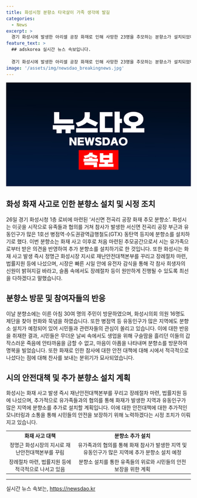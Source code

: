 ```yaml
---
title: 화성시청 분향소 타국살이 가족 생각에 발길
categories:
  - News
excerpt: >
  경기 화성시에 발생한 아리셀 공장 화재로 인해 사망한 23명을 추모하는 분향소가 설치되었다. 시민들은 느닷없는 참사에 안타까움을 터뜨리며 분향소를 찾아 명복을 빌었다. 화성시의회 의원들 또한 헌화와 묵념을 했고, 시장은 유족들로부터의 요구에 최대한 신속하게 대응하겠다고 밝혔다. 또한, 분향소를 시작으로 병점역과 GTX동탄역 등에 추가 분향소를 설치할 예정이다. 사람들은 이 참사를 통해 근로자 안전 문제에 대한 관심과 보완이 필요하다는 의견을 제시하고 있다.
feature_text: >
  ## adskorea 실시간 뉴스 속보입니다.

  경기 화성시에 발생한 아리셀 공장 화재로 인해 사망한 23명을 추모하는 분향소가 설치되었다. 시민들은 느닷없는 참사에 안타까움을 터뜨리며 분향소를 찾아 명복을 빌었다. 화성시의회 의원들 또한 헌화와 묵념을 했고, 시장은 유족들로부터의 요구에 최대한 신속하게 대응하겠다고 밝혔다. 또한, 분향소를 시작으로 병점역과 GTX동탄역 등에 추가 분향소를 설치할 예정이다. 사람들은 이 참사를 통해 근로자 안전 문제에 대한 관심과 보완이 필요하다는 의견을 제시하고 있다.
image: '/assets/img/newsdao_breakingnews.jpg'
---
```


<p><img src="/assets/img/newsdao_breakingnews.jpg" alt="adskorea 속보" /></p>

<h2 data-ke-size="size26">화성 화재 사고로 인한 분향소 설치 및 시정 조치</h2>

<p data-ke-size="size16">26일 경기 화성시청 1층 로비에 마련된 ‘서신면 전곡리 공장 화재 추모 분향소’. 화성시는 이곳을 시작으로 유족들과 협의를 거쳐 참사가 발생한 서신면 전곡리 공장 부근과 유동인구가 많은 1호선 병점역·수도권광역급행철도(GTX) 동탄역 등지에 분향소를 설치하기로 했다. 이번 분향소는 화재 사고 이후로 처음 마련된 추모공간으로서 시는 유가족으로부터 받은 의견을 반영하여 추가 분향소를 설치하기로 한 것입니다. 또한 화성시는 화재 사고 발생 즉시 정명근 화성시장 지시로 재난안전대책본부를 꾸리고 장례절차 마련, 법률지원 등에 나섰으며, 시장은 빠른 시일 안에 유전자 감식을 통해 각 참사 희생자의 신원이 밝혀지길 바라고, 슬픔 속에서도 장례절차 등이 원만하게 진행될 수 있도록 최선을 다하겠다고 말했습니다.</p>

<h2 data-ke-size="size26">분향소 방문 및 참여자들의 반응</h2>

<p data-ke-size="size16">이날 분향소에는 이른 아침 30여 명의 주민이 방문하였으며, 화성시의회 의원 16명도 제단을 찾아 헌화와 묵념을 하였습니다. 또한 병점역 등 유동인구가 많은 지역에도 분향소 설치가 예정되어 있어 시민들과 관련자들의 관심이 쏠리고 있습니다. 이에 대한 반응을 취재한 결과, 시민들은 무더운 날씨 속에서도 생업을 위해 구슬땀을 흘리던 이들의 갑작스러운 죽음에 안타까움을 금할 수 없고, 마음이 아픔을 나타내며 분향소를 방문하여 명복을 빌었습니다. 또한 화재로 인한 참사에 대한 안전 대책에 대해 시에서 적극적으로 나섰다는 점에 대해 찬사를 보내는 분위기가 묘사되었습니다.</p>

<h2 data-ke-size="size26">시의 안전대책 및 추가 분향소 설치 계획</h2>

<p data-ke-size="size16">화성시는 화재 사고 발생 즉시 재난안전대책본부를 꾸리고 장례절차 마련, 법률지원 등에 나섰으며, 추가적으로 유가족들과의 협의를 통해 화재가 발생한 지역과 유동인구가 많은 지역에 분향소를 추가로 설치할 계획입니다. 이에 대한 안전대책에 대한 추가적인 모니터링과 소통을 통해 시민들의 안전을 보장하기 위해 노력하겠다는 시정 조치가 이뤄지고 있습니다.</p>

<table>
  <tbody>
    <tr>
      <td style="text-align: center; height: 17px;"><b>화재 사고 대책</b></td>
      <td style="text-align: center; height: 17px;"><b>분향소 추가 설치</b></td>
    </tr>
    <tr>
      <td style="text-align: center;">정명근 화성시장의 지시로 재난안전대책본부를 꾸림</td>
      <td style="text-align: center;">유가족과의 협의를 통해 화재 참사가 발생한 지역 및 유동인구가 많은 지역에 추가 분향소 설치 예정</td>
    </tr>
    <tr>
      <td style="text-align: center;">장례절차 마련, 법률지원 등에 적극적으로 나서고 있음</td>
      <td style="text-align: center;">분향소 설치를 통한 유족들의 위로와 시민들의 안전 보장을 위한 계획</td>
    </tr>
  </tbody>
</table>

<hr>
실시간 뉴스 속보는, <a href="https://newsdao.kr" rel="dofollow">https://newsdao.kr</a>


